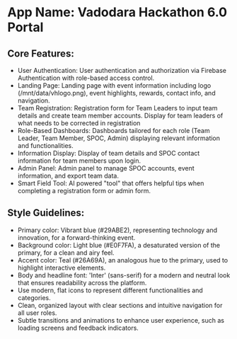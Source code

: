 # **App Name**: Vadodara Hackathon 6.0 Portal

## Core Features:

- User Authentication: User authentication and authorization via Firebase Authentication with role-based access control.
- Landing Page: Landing page with event information including logo (/mnt/data/vhlogo.png), event highlights, rewards, contact info, and navigation.
- Team Registration: Registration form for Team Leaders to input team details and create team member accounts. Display for team leaders of what needs to be corrected in registration
- Role-Based Dashboards: Dashboards tailored for each role (Team Leader, Team Member, SPOC, Admin) displaying relevant information and functionalities.
- Information Display: Display of team details and SPOC contact information for team members upon login.
- Admin Panel: Admin panel to manage SPOC accounts, event information, and export team data.
- Smart Field Tool: AI powered "tool" that offers helpful tips when completing a registration form or admin form. 

## Style Guidelines:

- Primary color: Vibrant blue (#29ABE2), representing technology and innovation, for a forward-thinking event.
- Background color: Light blue (#E0F7FA), a desaturated version of the primary, for a clean and airy feel.
- Accent color: Teal (#26A69A), an analogous hue to the primary, used to highlight interactive elements.
- Body and headline font: 'Inter' (sans-serif) for a modern and neutral look that ensures readability across the platform.
- Use modern, flat icons to represent different functionalities and categories.
- Clean, organized layout with clear sections and intuitive navigation for all user roles.
- Subtle transitions and animations to enhance user experience, such as loading screens and feedback indicators.